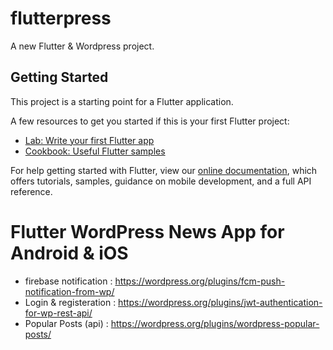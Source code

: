 # flutterpress

A new Flutter & Wordpress project.

## Getting Started

This project is a starting point for a Flutter application.

A few resources to get you started if this is your first Flutter project:

- [Lab: Write your first Flutter app](https://flutter.dev/docs/get-started/codelab)
- [Cookbook: Useful Flutter samples](https://flutter.dev/docs/cookbook)

For help getting started with Flutter, view our
[online documentation](https://flutter.dev/docs), which offers tutorials,
samples, guidance on mobile development, and a full API reference.
# Flutter WordPress News App for Android & iOS

- firebase notification : https://wordpress.org/plugins/fcm-push-notification-from-wp/
- Login & registeration : https://wordpress.org/plugins/jwt-authentication-for-wp-rest-api/
- Popular Posts (api)   : https://wordpress.org/plugins/wordpress-popular-posts/